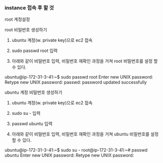 ### instance 접속 후 할 것

root 계정설정

root 비밀번호 생성하기

1. ubuntu 계정(w. private key)으로 ec2 접속 

2. sudo passwd root 입력

3. 아래와 같이 비밀번호 입력, 비밀번호 재확인 과정을 거쳐 root 비밀번호를 설정 할 수 있다. 

ubuntu@ip-172-31-3-41:~$ sudo passwd root
Enter new UNIX password:
Retype new UNIX password:
passwd: password updated successfully

 

ubuntu 계정 비밀번호 생성하기

1. ubuntu 계정(w. private key)으로 ec2 접속

2. sudo su - 입력

3. passwd ubuntu 입력

4. 아래와 같이 비밀번호 입력, 비밀번호 재확인 과정을 거쳐 ubuntu 비밀번호를 설정 할 수 있다. 

ubuntu@ip-172-31-3-41:~$ sudo  su -
root@ip-172-31-3-41:~# passwd ubuntu
Enter new UNIX password:
Retype new UNIX password:


